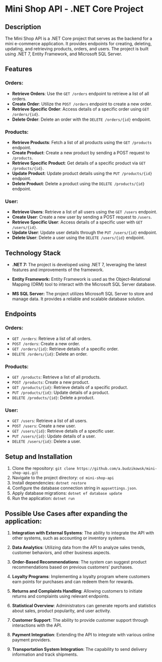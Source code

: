 # Mini Shop API - .NET Core Project

## Description

The Mini Shop API is a .NET Core project that serves as the backend for a mini e-commerce application. It provides endpoints for creating, deleting, updating, and retrieving products, orders, and users. The project is built using .NET 7, Entity Framework, and Microsoft SQL Server.

## Features

### Orders:

- **Retrieve Orders**: Use the `GET /orders` endpoint to retrieve a list of all orders.
- **Create Order**: Utilize the `POST /orders` endpoint to create a new order.
- **Retrieve Specific Order**: Access details of a specific order using `GET /orders/{id}`.
- **Delete Order**: Delete an order with the `DELETE /orders/{id}` endpoint.

### Products:

- **Retrieve Products**: Fetch a list of all products using the `GET /products` endpoint.
- **Create Product**: Create a new product by sending a POST request to `/products`.
- **Retrieve Specific Product**: Get details of a specific product via `GET /products/{id}`.
- **Update Product**: Update product details using the `PUT /products/{id}` endpoint.
- **Delete Product**: Delete a product using the `DELETE /products/{id}` endpoint.

### User:

- **Retrieve Users**: Retrieve a list of all users using the `GET /users` endpoint.
- **Create User**: Create a new user by sending a POST request to `/users`.
- **Retrieve Specific User**: Access details of a specific user with `GET /users/{id}`.
- **Update User**: Update user details through the `PUT /users/{id}` endpoint.
- **Delete User**: Delete a user using the `DELETE /users/{id}` endpoint.

## Technology Stack

- **.NET 7:** The project is developed using .NET 7, leveraging the latest features and improvements of the framework.

- **Entity Framework:** Entity Framework is used as the Object-Relational Mapping (ORM) tool to interact with the Microsoft SQL Server database.

- **MS SQL Server:** The project utilizes Microsoft SQL Server to store and manage data. It provides a reliable and scalable database solution.

## Endpoints

### Orders:

- `GET /orders`: Retrieve a list of all orders.
- `POST /orders`: Create a new order.
- `GET /orders/{id}`: Retrieve details of a specific order.
- `DELETE /orders/{id}`: Delete an order.

### Products:

- `GET /products`: Retrieve a list of all products.
- `POST /products`: Create a new product.
- `GET /products/{id}`: Retrieve details of a specific product.
- `PUT /products/{id}`: Update details of a product.
- `DELETE /products/{id}`: Delete a product.

### User:

- `GET /users`: Retrieve a list of all users.
- `POST /users`: Create a new user.
- `GET /users/{id}`: Retrieve details of a specific user.
- `PUT /users/{id}`: Update details of a user.
- `DELETE /users/{id}`: Delete a user.

## Setup and Installation

1. Clone the repository: `git clone https://github.com/a.budzikowsk/mini-shop-api.git`
2. Navigate to the project directory: `cd mini-shop-api`
3. Install dependencies: `dotnet restore`
4. Configure the database connection string in `appsettings.json`.
5. Apply database migrations: `dotnet ef database update`
6. Run the application: `dotnet run`

## Possible Use Cases after expanding the application:

1. **Integration with External Systems**: The ability to integrate the API with other systems, such as accounting or inventory systems.

2. **Data Analytics**: Utilizing data from the API to analyze sales trends, customer behaviors, and other business aspects.

3. **Order-Based Recommendations**: The system can suggest product recommendations based on previous customers' purchases.

4. **Loyalty Programs**: Implementing a loyalty program where customers earn points for purchases and can redeem them for rewards.

5. **Returns and Complaints Handling**: Allowing customers to initiate returns and complaints using relevant endpoints.

6. **Statistical Overview**: Administrators can generate reports and statistics about sales, product popularity, and user activity.

7. **Customer Support**: The ability to provide customer support through interactions with the API.

8. **Payment Integration**: Extending the API to integrate with various online payment providers.

9. **Transportation System Integration**: The capability to send delivery information and track shipments.
